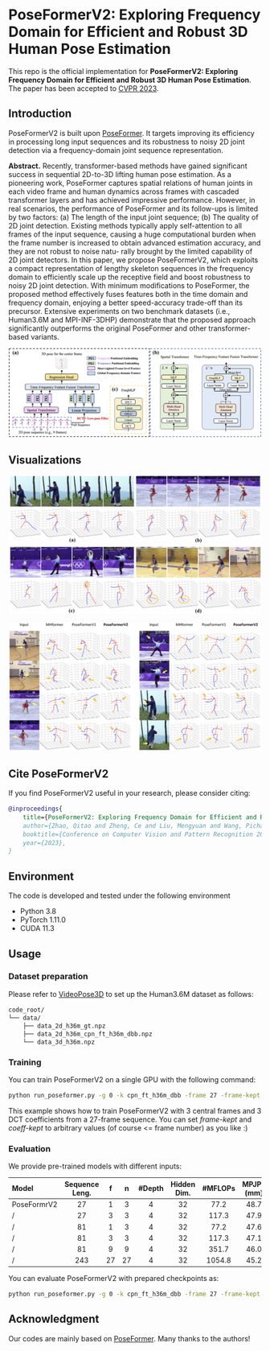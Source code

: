 # PoseFormerV2: Exploring Frequency Domain for Efficient and Robust 3D Human Pose Estimation

This repo is the official implementation for **PoseFormerV2: Exploring Frequency Domain for Efficient and Robust 3D Human Pose Estimation**. The paper has been accepted to [CVPR 2023](https://cvpr2023.thecvf.com/).

## Introduction

PoseFormerV2 is built upon [PoseFormer](https://github.com/zczcwh/PoseFormer). It targets improving its efficiency in processing long input sequences and its robustness to noisy 2D joint detection via a frequency-domain joint sequence representation.

**Abstract.** Recently, transformer-based methods have gained significant success in sequential 2D-to-3D lifting human pose estimation. As a pioneering work, PoseFormer captures spatial relations of human joints in each video frame and human dynamics across frames with cascaded transformer layers and has achieved impressive performance. However, in real scenarios, the performance of PoseFormer and its follow-ups is limited by two factors: (a) The length of the input joint sequence; (b) The quality of 2D joint detection. Existing methods typically apply self-attention to all frames of the input sequence, causing a huge computational burden when the frame number is increased to obtain advanced estimation accuracy, and they are not robust to noise natu- rally brought by the limited capability of 2D joint detectors. In this paper, we propose PoseFormerV2, which exploits a compact representation of lengthy skeleton sequences in the frequency domain to efficiently scale up the receptive field and boost robustness to noisy 2D joint detection. With minimum modifications to PoseFormer, the proposed method effectively fuses features both in the time domain and frequency domain, enjoying a better speed-accuracy trade-off than its precursor. Extensive experiments on two benchmark datasets (i.e., Human3.6M and MPI-INF-3DHP) demonstrate that the proposed approach significantly outperforms the original PoseFormer and other transformer-based variants.

![PoseFormerV2](./images/framework.jpg)

## Visualizations

![PoseFormerV2](./images/visualization.jpg)

![PoseFormerV2](./images/noise_comparison.jpg)

## Cite PoseFormerV2

If you find PoseFormerV2 useful in your research, please consider citing:

```bibtex
@inproceedings{
	title={PoseFormerV2: Exploring Frequency Domain for Efficient and Robust 3D Human Pose Estimation},
	author={Zhao, Qitao and Zheng, Ce and Liu, Mengyuan and Wang, Pichao, and Chen, Chen},
	booktitle={Conference on Computer Vision and Pattern Recognition 2023},
	year={2023},
}
```

## Environment

The code is developed and tested under the following environment

- Python 3.8
- PyTorch 1.11.0
- CUDA 11.3

## Usage

### Dataset preparation

Please refer to [VideoPose3D](https://github.com/facebookresearch/VideoPose3D) to set up the Human3.6M dataset as follows:

```
code_root/
└── data/
	├── data_2d_h36m_gt.npz
	├── data_2d_h36m_cpn_ft_h36m_dbb.npz
	└── data_3d_h36m.npz
```

### Training

You can train PoseFormerV2 on a single GPU with the following command:

```bash
python run_poseformer.py -g 0 -k cpn_ft_h36m_dbb -frame 27 -frame-kept 3 -coeff-kept 3 -c checkpoint/NAMED_PATH
```

This example shows how to train PoseFormerV2 with 3 central frames and 3 DCT coefficients from a 27-frame sequence. You can set *frame-kept* and *coeff-kept* to arbitrary values (of course <= frame number) as you like :)

### Evaluation

We provide pre-trained models with different inputs:

| Model       | Sequence Leng. |  f   |  n   | #Depth | Hidden Dim. | #MFLOPs | MPJPE (mm) |                           Download                           |
| :---------- | :------------: | :--: | :--: | :----: | :---------: | :-----: | :--------: | :----------------------------------------------------------: |
| PoseFormrV2 |       27       |  1   |  3   |   4    |     32      |  77.2   |    48.7    | [model](https://drive.google.com/file/d/14J0GYIzk_rGKSMxAPI2ydzX76QB70-g3/view?usp=share_link) |
| /           |       27       |  3   |  3   |   4    |     32      |  117.3  |    47.9    | [model](https://drive.google.com/file/d/13oJz5-aBVvvPVFvTU_PrLG_m6kdbQkYs/view?usp=share_link) |
| /           |       81       |  1   |  3   |   4    |     32      |  77.2   |    47.6    | [model](https://drive.google.com/file/d/14WgFFBsP0DtTq61XZWI9X2TzvFLCWEnd/view?usp=share_link) |
| /           |       81       |  3   |  3   |   4    |     32      |  117.3  |    47.1    | [model](https://drive.google.com/file/d/13rXCkYnVnkbT-cz4XCo0QkUnUEYiSeoi/view?usp=share_link) |
| /           |       81       |  9   |  9   |   4    |     32      |  351.7  |    46.0    | [model](https://drive.google.com/file/d/13wla4b5RgJGKX5zVehv4qKhCrQEFhfzG/view?usp=share_link) |
| /           |      243       |  27  |  27  |   4    |     32      | 1054.8  |    45.2    | [model](https://drive.google.com/file/d/14SpqPyq9yiblCzTH5CorymKCUsXapmkg/view?usp=share_link) |

You can evaluate PoseFormerV2 with prepared checkpoints as:

```bash
python run_poseformer.py -g 0 -k cpn_ft_h36m_dbb -frame 27 -frame-kept 3 -coeff-kept 3 -c checkpoint/NAMED_PATH --evaluate NAME_ckpt.bin
```

## Acknowledgment

Our codes are mainly based on [PoseFormer](https://github.com/zczcwh/PoseFormer). Many thanks to the authors!

